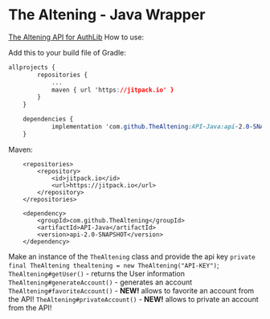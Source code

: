 # The Altening - Java Wrapper
[The Altening API for AuthLib](https://github.com/TheAltening/API-Java-AuthLib) 
How to use:

Add this to your build file of
Gradle:
```css
allprojects {
		repositories {
			...
			maven { url 'https://jitpack.io' }
		}
	}
```

```css
	dependencies {
	        implementation 'com.github.TheAltening:API-Java:api-2.0-SNAPSHOT'
	}
```
Maven:
```markup
	<repositories>
		<repository>
		    <id>jitpack.io</id>
		    <url>https://jitpack.io</url>
		</repository>
	</repositories>
```
```markup
	<dependency>
	    <groupId>com.github.TheAltening</groupId>
	    <artifactId>API-Java</artifactId>
	    <version>api-2.0-SNAPSHOT</version>
	</dependency>
```
Make an instance of the `TheAltening` class and provide the api key
`private final TheAltening thealtening = new TheAltening("API-KEY")`;
`TheAltening#getUser()` - returns the  User information
`TheAltening#generateAccount()` - generates an account
`TheAltening#favoriteAccount()` - **NEW!** allows to favorite an account from the API!
`TheAltening#privateAccount()` - **NEW!** allows to private an account from the API!

